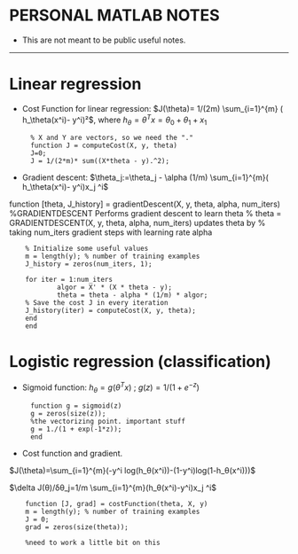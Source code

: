 # PERSONAL MATLAB NOTES 

- This are not meant to be public useful notes.

-----------------------------------------------

# Linear regression

- Cost Function for linear regression: $J(\theta)= 1/(2m) \sum_{i=1}^{m} ( h_\theta(x^i)- y^i)²$, where $h_\theta=\theta^Tx=\theta_0 + \theta_1 +x_1$

        % X and Y are vectors, so we need the "."
        function J = computeCost(X, y, theta)
        J=0;
        J = 1/(2*m)* sum((X*theta - y).^2);

- Gradient descent: $\theta_j:=\theta_j - \alpha (1/m) \sum_{i=1}^{m}( h_\theta(x^i)- y^i)x_j ^i$

function [theta, J_history] = gradientDescent(X, y, theta, alpha, num_iters)
        %GRADIENTDESCENT Performs gradient descent to learn theta
        %   theta = GRADIENTDESCENT(X, y, theta, alpha, num_iters) updates theta by 
        %   taking num_iters gradient steps with learning rate alpha

        % Initialize some useful values
        m = length(y); % number of training examples
        J_history = zeros(num_iters, 1);

        for iter = 1:num_iters
                algor = X' * (X * theta - y);
                theta = theta - alpha * (1/m) * algor;
        % Save the cost J in every iteration    
        J_history(iter) = computeCost(X, y, theta);
        end
        end

# Logistic regression (classification)

- Sigmoid function: $h_\theta=g(\theta ^T x)$ ; $g(z)=1 / (1+e^ {-z})$

        function g = sigmoid(z)
        g = zeros(size(z));
        %the vectorizing point. important stuff
        g = 1./(1 + exp(-1*z));
        end
- Cost function and gradient. 

$J(\theta)=\sum_{i=1}^{m}(-y^i log(h_θ(x^i))-(1-y^i)log(1-h_θ(x^i)))$

$\delta J(θ)/δθ_j=1/m \sum_{i=1}^{m}(h_θ(x^i)-y^i)x_j ^i$ 

        function [J, grad] = costFunction(theta, X, y)
        m = length(y); % number of training examples
        J = 0;
        grad = zeros(size(theta));

        %need to work a little bit on this